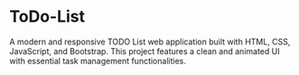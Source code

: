 # ToDo-List
A modern and responsive TODO List web application built with HTML, CSS, JavaScript, and Bootstrap. This project features a clean and animated UI with essential task management functionalities.

